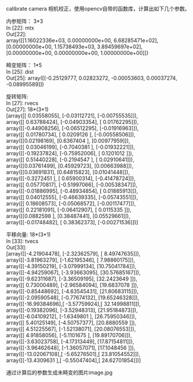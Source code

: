 calibrate camera  相机校正，使用opencv自带的函数库，计算出如下几个参数。

内参矩阵： 3*3  
In [22]: mtx  
Out[22]:   
array([[1.16022336e+03, 0.00000000e+00, 6.68285471e+02],  
       [0.00000000e+00, 1.15738493e+03, 3.89459697e+02],  
       [0.00000000e+00, 0.00000000e+00, 1.00000000e+00]])  

畸变矩阵： 1*5  
In [25]: dist  
Out[25]: array([[-0.25129777,  0.02823272, -0.00053603,  0.00037274, -0.08995589]])  
  
  
旋转矩阵:  
In [27]: rvecs  
Out[27]: 18*(3*1)  
[array([[ 0.03558055], [-0.03112721], [-0.00755535]]),   
 array([[ 0.63788424], [-0.04903354], [ 0.01762295]]),   
 array([[-0.44908256], [-0.06512295], [-0.01916963]]),  
 array([[ 0.01780734], [ 0.0209126 ], [-0.00558506]]),   
 array([[0.02198169],  [0.6367404 ],  [0.00977959]]),   
 array([[ 0.03046199], [-0.7040381 ], [-0.01932221]]),   
 array([[-0.19237824], [-0.75952006], [ 0.1201012 ]]),   
 array([[ 0.51440228], [-0.2194547 ], [ 0.02910641]]),   
 array([[0.03761499],  [0.45929723],  [0.00663988]]),   
 array([[0.03691831],  [0.64815823],  [0.01041448]]),   
 array([[-0.3272451 ], [ 0.65900314], [-0.41478724]]),   
 array([[ 0.05770817], [-0.51997066], [-0.00538347]]),   
 array([[-0.01886995], [-0.48934854], [ 0.01885913]]),   
 array([[ 0.04012555], [-0.46639335], [-0.05743551]]),   
 array([[ 0.18608573], [-0.05068572], [-0.00117477]]),   
 array([[ 0.22181091], [-0.06412907], [ 0.0115335 ]]),   
 array([[0.0882598 ],  [0.38487441],  [0.05529661]]),   
 array([[-0.01748482], [ 0.38362373], [-0.00271536]])]  
  

平移向量: 18*(3*1)  
In [33]: tvecs  
Out[33]:   
[array([[-4.21904478], [-2.32362579], [ 8.49747635]]),   
 array([[-3.81963279], [-1.62195346], [ 7.98860175]]),   
 array([[-4.39150219], [-3.07999134], [10.75041784]]),   
 array([[-4.94259067], [-3.93663095], [30.57685167]]),   
 array([[-9.62311687], [-3.36509195], [32.2423649 ]]),   
 array([[ 0.73000489], [-2.96584094], [19.6837078 ]]),   
 array([[-0.85448692], [-4.63545431], [21.80683115]]),   
 array([[-2.09590548], [-0.77674132], [19.65246328]]),   
 array([[-16.99384696],[ -3.57759924],[ 32.14998811]]),   
 array([[-0.19382096], [-3.52948313], [21.95184873]]),   
 array([[-6.04109212], [-1.6349801 ], [26.75950346]]),   
 array([[ 5.40125149], [-4.50757377], [20.8880559 ]]),   
 array([[ 4.51225567], [-1.52138071], [20.08076553]]),   
 array([[ 4.91858056], [-5.1101675 ], [19.89170706]]),   
 array([[-3.63023758], [-4.17313449], [17.87154811]]),   
 array([[-3.96462648], [-1.36057071], [17.1048456 ]]),   
 array([[-13.02067108],[ -5.65276501],[ 23.81054552]]),   
 array([[-13.4309631 ],[ -0.55047404],[ 24.62701854]])]  
   
 
 
通过计算后的参数生成未畸变的图片image.jpg  
